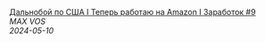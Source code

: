 <!--2024-05-10 15:33:01-->
<div class="yb">
  <a class="nodecor" href="/index.html?rabota/dalnoboj_po_ssha_i_teper_rabotaju_na_amazon_i_zarabotok_9">
    <img class="preview" data-videoid="66a9r7LRg-Y" src="https://i3.ytimg.com/vi/66a9r7LRg-Y/hqdefault.jpg" align="middle" alt="">
  </a>
  <div class="inlbl text">
    <a class="nodecor" href="/index.html?rabota/dalnoboj_po_ssha_i_teper_rabotaju_na_amazon_i_zarabotok_9">Дальнобой по США I Теперь работаю на Amazon I Заработок #9</a><br>
    <i class="smaller2">MAX VOS</i><br>
    <i class="smaller3">2024-05-10</i>
  </div>
</div>
